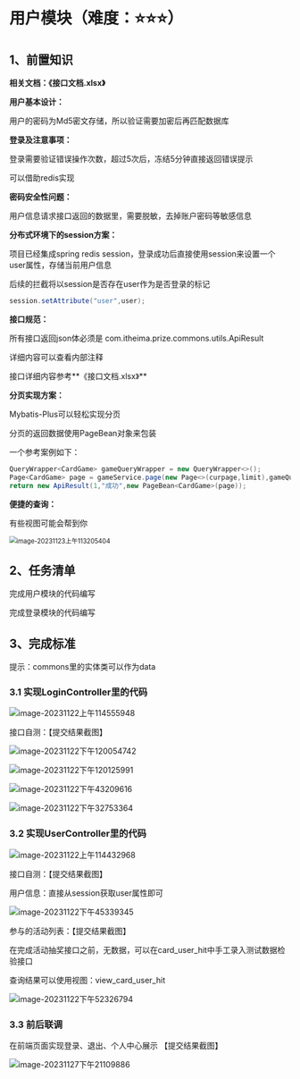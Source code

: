 # 用户模块（难度：⭐️⭐️⭐️）

## 1、前置知识

**相关文档：《接口文档.xlsx》**



**用户基本设计：**

用户的密码为Md5密文存储，所以验证需要加密后再匹配数据库



**登录及注意事项：**

登录需要验证错误操作次数，超过5次后，冻结5分钟直接返回错误提示

可以借助redis实现



**密码安全性问题：**

用户信息请求接口返回的数据里，需要脱敏，去掉账户密码等敏感信息



**分布式环境下的session方案：**

项目已经集成spring redis session，登录成功后直接使用session来设置一个user属性，存储当前用户信息

后续的拦截将以session是否存在user作为是否登录的标记

```java
session.setAttribute("user",user);
```



**接口规范：**

所有接口返回json体必须是 com.itheima.prize.commons.utils.ApiResult

详细内容可以查看内部注释

接口详细内容参考**《接口文档.xlsx》**



**分页实现方案：**

Mybatis-Plus可以轻松实现分页

分页的返回数据使用PageBean对象来包装

一个参考案例如下：

```java
QueryWrapper<CardGame> gameQueryWrapper = new QueryWrapper<>();
Page<CardGame> page = gameService.page(new Page<>(curpage,limit),gameQueryWrapper);
return new ApiResult(1,"成功",new PageBean<CardGame>(page));
```



**便捷的查询：**

有些视图可能会帮到你

<img src="assets/image-20231123%E4%B8%8A%E5%8D%88113205404.png" alt="image-20231123上午113205404" style="zoom:80%;" />





## 2、任务清单

完成用户模块的代码编写

完成登录模块的代码编写



## 3、完成标准

提示：commons里的实体类可以作为data

### 3.1 实现LoginController里的代码

![image-20231122上午114555948](assets/image-20231122%E4%B8%8A%E5%8D%88114555948.png)



接口自测：【提交结果截图】

![image-20231122下午120054742](assets/image-20231122%E4%B8%8B%E5%8D%88120054742.png)

![image-20231122下午120125991](assets/image-20231122%E4%B8%8B%E5%8D%88120125991.png)

![image-20231122下午43209616](assets/image-20231122%E4%B8%8B%E5%8D%8843209616.png)

![image-20231122下午32753364](assets/image-20231122%E4%B8%8B%E5%8D%8832753364.png)



### 3.2 实现UserController里的代码

![image-20231122上午114432968](assets/image-20231122%E4%B8%8A%E5%8D%88114432968.png)



接口自测：【提交结果截图】

用户信息：直接从session获取user属性即可

![image-20231122下午45339345](assets/image-20231122%E4%B8%8B%E5%8D%8845339345.png)



参与的活动列表：【提交结果截图】

在完成活动抽奖接口之前，无数据，可以在card_user_hit中手工录入测试数据检验接口

查询结果可以使用视图：view_card_user_hit

![image-20231122下午52326794](assets/image-20231122%E4%B8%8B%E5%8D%8852326794.png)



### 3.3 前后联调

在前端页面实现登录、退出、个人中心展示 【提交结果截图】

![image-20231127下午21109886](pic//image-20231127%E4%B8%8B%E5%8D%8821109886.png)





